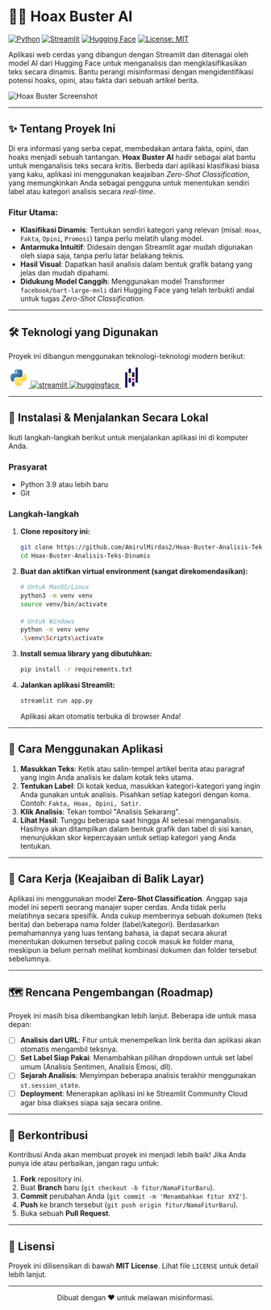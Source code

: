 # 🕵️‍♂️ Hoax Buster AI

[![Python](https://img.shields.io/badge/Python-3.9%2B-blue?style=for-the-badge&logo=python)](https://www.python.org/)
[![Streamlit](https://img.shields.io/badge/Streamlit-1.35-FF4B4B?style=for-the-badge&logo=streamlit)](https://streamlit.io)
[![Hugging Face](https://img.shields.io/badge/%F0%9F%A4%97%20Hugging%20Face-Models-yellow?style=for-the-badge)](https://huggingface.co/models)
[![License: MIT](https://img.shields.io/badge/License-MIT-green.svg?style=for-the-badge)](https://opensource.org/licenses/MIT)

Aplikasi web cerdas yang dibangun dengan Streamlit dan ditenagai oleh model AI dari Hugging Face untuk menganalisis dan mengklasifikasikan teks secara dinamis. Bantu perangi misinformasi dengan mengidentifikasi potensi hoaks, opini, atau fakta dari sebuah artikel berita.

![Hoax Buster Screenshot]([https://i.imgur.com/gK9vH4W.png](https://github.com/AmirulMirdas2/Hoax-Buster-Analisis-Teks-Dinamis/blob/main/image/1.png))

---

## ✨ Tentang Proyek Ini

Di era informasi yang serba cepat, membedakan antara fakta, opini, dan hoaks menjadi sebuah tantangan. **Hoax Buster AI** hadir sebagai alat bantu untuk menganalisis teks secara kritis. Berbeda dari aplikasi klasifikasi biasa yang kaku, aplikasi ini menggunakan keajaiban _Zero-Shot Classification_, yang memungkinkan Anda sebagai pengguna untuk menentukan sendiri label atau kategori analisis secara _real-time_.

### Fitur Utama:

- **Klasifikasi Dinamis**: Tentukan sendiri kategori yang relevan (misal: `Hoax`, `Fakta`, `Opini`, `Promosi`) tanpa perlu melatih ulang model.
- **Antarmuka Intuitif**: Didesain dengan Streamlit agar mudah digunakan oleh siapa saja, tanpa perlu latar belakang teknis.
- **Hasil Visual**: Dapatkan hasil analisis dalam bentuk grafik batang yang jelas dan mudah dipahami.
- **Didukung Model Canggih**: Menggunakan model Transformer `facebook/bart-large-mnli` dari Hugging Face yang telah terbukti andal untuk tugas _Zero-Shot Classification_.

---

## 🛠️ Teknologi yang Digunakan

Proyek ini dibangun menggunakan teknologi-teknologi modern berikut:

<p align="left">
  <a href="https://www.python.org" target="_blank" rel="noreferrer">
    <img src="https://raw.githubusercontent.com/devicons/devicon/master/icons/python/python-original.svg" alt="python" width="40" height="40"/>
  </a>
  <a href="https://streamlit.io" target="_blank" rel="noreferrer">
    <img src="https://streamlit.io/images/brand/streamlit-logo-primary-colormark-darktext.svg" alt="streamlit" width="40" height="40"/>
  </a>
  <a href="https://huggingface.co/" target="_blank" rel="noreferrer">
    <img src="https://huggingface.co/front/assets/huggingface_logo-noborder.svg" alt="huggingface" width="40" height="40"/>
  </a>
  <a href="https://pandas.pydata.org/" target="_blank" rel="noreferrer">
    <img src="https://raw.githubusercontent.com/devicons/devicon/2ae2a900d2f041da66e950e4d48052658d850630/icons/pandas/pandas-original.svg" alt="pandas" width="40" height="40"/>
  </a>
</p>

---

## 🚀 Instalasi & Menjalankan Secara Lokal

Ikuti langkah-langkah berikut untuk menjalankan aplikasi ini di komputer Anda.

### Prasyarat

- Python 3.9 atau lebih baru
- Git

### Langkah-langkah

1.  **Clone repository ini:**

    ```bash
    git clone https://github.com/AmirulMirdas2/Hoax-Buster-Analisis-Teks-Dinamis.git
    cd Hoax-Buster-Analisis-Teks-Dinamis
    ```

2.  **Buat dan aktifkan virtual environment (sangat direkomendasikan):**

    ```bash
    # Untuk MacOS/Linux
    python3 -m venv venv
    source venv/bin/activate

    # Untuk Windows
    python -m venv venv
    .\venv\Scripts\activate
    ```

3.  **Install semua library yang dibutuhkan:**

    ```bash
    pip install -r requirements.txt
    ```

4.  **Jalankan aplikasi Streamlit:**
    ```bash
    streamlit run app.py
    ```
    Aplikasi akan otomatis terbuka di browser Anda!

---

## 📖 Cara Menggunakan Aplikasi

1.  **Masukkan Teks**: Ketik atau salin-tempel artikel berita atau paragraf yang ingin Anda analisis ke dalam kotak teks utama.
2.  **Tentukan Label**: Di kotak kedua, masukkan kategori-kategori yang ingin Anda gunakan untuk analisis. Pisahkan setiap kategori dengan koma. Contoh: `Fakta, Hoax, Opini, Satir`.
3.  **Klik Analisis**: Tekan tombol "Analisis Sekarang".
4.  **Lihat Hasil**: Tunggu beberapa saat hingga AI selesai menganalisis. Hasilnya akan ditampilkan dalam bentuk grafik dan tabel di sisi kanan, menunjukkan skor kepercayaan untuk setiap kategori yang Anda tentukan.

---

## 🧠 Cara Kerja (Keajaiban di Balik Layar)

Aplikasi ini menggunakan model **Zero-Shot Classification**. Anggap saja model ini seperti seorang manajer super cerdas. Anda tidak perlu melatihnya secara spesifik. Anda cukup memberinya sebuah dokumen (teks berita) dan beberapa nama folder (label/kategori). Berdasarkan pemahamannya yang luas tentang bahasa, ia dapat secara akurat menentukan dokumen tersebut paling cocok masuk ke folder mana, meskipun ia belum pernah melihat kombinasi dokumen dan folder tersebut sebelumnya.

---

## 🗺️ Rencana Pengembangan (Roadmap)

Proyek ini masih bisa dikembangkan lebih lanjut. Beberapa ide untuk masa depan:

- [ ] **Analisis dari URL**: Fitur untuk menempelkan link berita dan aplikasi akan otomatis mengambil teksnya.
- [ ] **Set Label Siap Pakai**: Menambahkan pilihan dropdown untuk set label umum (Analisis Sentimen, Analisis Emosi, dll).
- [ ] **Sejarah Analisis**: Menyimpan beberapa analisis terakhir menggunakan `st.session_state`.
- [ ] **Deployment**: Menerapkan aplikasi ini ke Streamlit Community Cloud agar bisa diakses siapa saja secara online.

---

## 🤝 Berkontribusi

Kontribusi Anda akan membuat proyek ini menjadi lebih baik! Jika Anda punya ide atau perbaikan, jangan ragu untuk:

1.  **Fork** repository ini.
2.  Buat **Branch** baru (`git checkout -b fitur/NamaFiturBaru`).
3.  **Commit** perubahan Anda (`git commit -m 'Menambahkan fitur XYZ'`).
4.  **Push** ke branch tersebut (`git push origin fitur/NamaFiturBaru`).
5.  Buka sebuah **Pull Request**.

---

## 📜 Lisensi

Proyek ini dilisensikan di bawah **MIT License**. Lihat file `LICENSE` untuk detail lebih lanjut.

---

<p align="center">
  Dibuat dengan ❤️ untuk melawan misinformasi.
</p>
